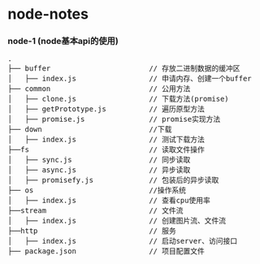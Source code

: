 # node-notes

### node-1 (node基本api的使用)
<pre>
.
├── buffer                       // 存放二进制数据的缓冲区
│   ├── index.js                 // 申请内存、创建一个buffer
├── common                       // 公用方法
│   ├── clone.js                 // 下载方法(promise)
│   ├── getPrototype.js          // 遍历原型方法
│   ├── promise.js               // promise实现方法
├── down                         //下载
│   ├── index.js                 // 测试下载方法
├──fs                            // 读取文件操作
│   ├── sync.js                  // 同步读取
│   ├── async.js                 // 异步读取
│   ├── promisefy.js             // 包装后的异步读取
├── os                           //操作系统
│   ├── index.js                 // 查看cpu使用率
├──stream                        // 文件流
│   ├── index.js                 // 创建图片流、文件流
├──http                          // 服务
│   ├── index.js                 // 启动server、访问接口
├── package.json                 // 项目配置文件
</pre>


